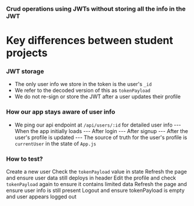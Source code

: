 ### Crud operations using JWTs without storing all the info in the JWT

# Key differences between student projects

### JWT storage
-  The only user info we store in the token is the user's `_id`
- We refer to the decoded version of this as `tokenPayload`
- We do not re-sign or store the JWT after a user updates their profile 

### How our app stays aware of user info
- We ping our api endpoint at `/api/users/:id` for detailed user info
--- When the app initially loads
--- After login
--- After signup
--- After the user's profile is updated
--- The source of truth for the user's profile is `currentUser` in the state of `App.js`


### How to test?

Create a new user
Check the `tokenPayload` value in state
Refresh the page and ensure user data still deploys in header
Edit the profile and check `tokenPayload` again to ensure it contains limited data
Refresh the page and ensure user info is still present
Logout and ensure tokenPayload is empty and user appears logged out